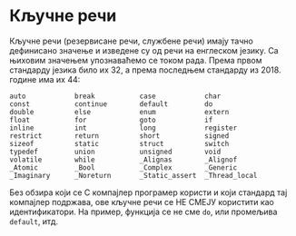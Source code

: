 # Кључне речи

Кључне речи (резервисане речи, службене речи) имају тачно дефинисано значење и
изведене су од речи на енглеском језику. Са њиховим значењем упознаваћемо се
током рада. Према првом стандарду језика било их 32, а према последњем
стандарду из 2018. године има их 44:

```text
auto            break           case            char
const           continue        default         do
double          else            enum            extern
float           for             goto            if
inline          int             long            register
restrict        return          short           signed
sizeof          static          struct          switch
typedef         union           unsigned        void
volatile        while           _Alignas        _Alignof
_Atomic         _Bool           _Complex        _Generic
_Imaginary      _Noreturn       _Static_assert  _Thread_local
```

Без обзира који се C компајлер програмер користи и који стандард тај компајлер
подржава, ове кључне речи се НЕ СМЕЈУ користити као идентификатори. На пример,
функција се не сме `do`, или промељива `default`, итд.
